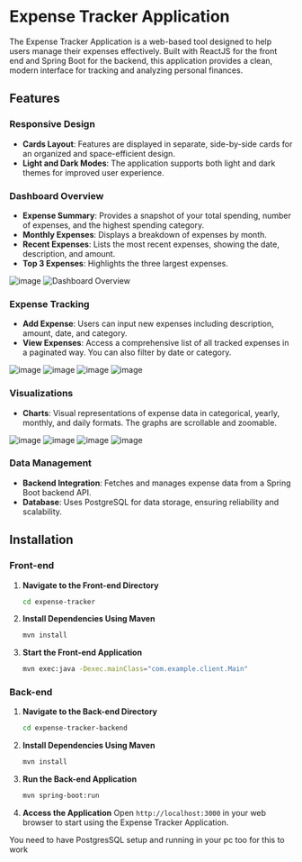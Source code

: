# Expense Tracker Application

The Expense Tracker Application is a web-based tool designed to help users manage their expenses effectively. Built with ReactJS for the front end and Spring Boot for the backend, this application provides a clean, modern interface for tracking and analyzing personal finances.

## Features

### Responsive Design

- **Cards Layout**: Features are displayed in separate, side-by-side cards for an organized and space-efficient design.
- **Light and Dark Modes**: The application supports both light and dark themes for improved user experience.

### Dashboard Overview

- **Expense Summary**: Provides a snapshot of your total spending, number of expenses, and the highest spending category.
- **Monthly Expenses**: Displays a breakdown of expenses by month.
- **Recent Expenses**: Lists the most recent expenses, showing the date, description, and amount.
- **Top 3 Expenses**: Highlights the three largest expenses.

![image](https://github.com/user-attachments/assets/2dda7dd5-45cf-49f8-be43-85b99cbf4911)
![Dashboard Overview](https://github.com/user-attachments/assets/69884fd1-7552-4bb4-be0d-426fcfee223f)

### Expense Tracking

- **Add Expense**: Users can input new expenses including description, amount, date, and category.
- **View Expenses**: Access a comprehensive list of all tracked expenses in a paginated way. You can also filter by date or category.

![image](https://github.com/user-attachments/assets/587c9fda-5911-400d-beb3-f69a635ef6c9)
![image](https://github.com/user-attachments/assets/5b17d1b2-8d19-49b7-a176-cd9c9464dfaf)
![image](https://github.com/user-attachments/assets/88380c51-be51-4d83-a0b8-2ba4720cba3a)
![image](https://github.com/user-attachments/assets/99f8e545-0f9a-4ce6-a3c4-e2ca682c1efd)

### Visualizations

- **Charts**: Visual representations of expense data in categorical, yearly, monthly, and daily formats. The graphs are scrollable and zoomable.

![image](https://github.com/user-attachments/assets/2bf7c7ea-fae7-4847-86ae-a73ea8913f99)
![image](https://github.com/user-attachments/assets/c3dbc37b-1948-498a-8db2-e855df0b0be3)
![image](https://github.com/user-attachments/assets/3faa1980-f6d4-44ea-a630-cb65c9bd174c)
![image](https://github.com/user-attachments/assets/e7b442a6-d39e-4276-8536-56f4bc54e1f1)

### Data Management

- **Backend Integration**: Fetches and manages expense data from a Spring Boot backend API.
- **Database**: Uses PostgreSQL for data storage, ensuring reliability and scalability.


## Installation

### Front-end

1. **Navigate to the Front-end Directory**
   ```bash
   cd expense-tracker
   ```

2. **Install Dependencies Using Maven**
   ```bash
   mvn install
   ```

3. **Start the Front-end Application**
   ```bash
   mvn exec:java -Dexec.mainClass="com.example.client.Main"
   ```

### Back-end

1. **Navigate to the Back-end Directory**
   ```bash
   cd expense-tracker-backend
   ```

2. **Install Dependencies Using Maven**
   ```bash
   mvn install
   ```

3. **Run the Back-end Application**
   ```bash
   mvn spring-boot:run
   ```

4. **Access the Application**
   Open `http://localhost:3000` in your web browser to start using the Expense Tracker Application.


You need to have PostgresSQL setup and running in your pc too for this to work

